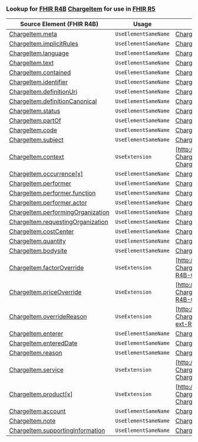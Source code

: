 ### Lookup for [FHIR R4B](https://hl7.org/fhir/R4B/) [ChargeItem](https://hl7.org/fhir/R4B/ChargeItem.html) for use in [FHIR R5](https://hl7.org/fhir/R5/)

| Source Element (FHIR R4B) | Usage | Target |
| -------------- | ----- | ------ |
| [ChargeItem.meta](https://hl7.org/fhir/R4B/ChargeItem.html#resource) | `UseElementSameName` | [ChargeItem.meta](https://hl7.org/fhir/R5/ChargeItem.html#resource) |
| [ChargeItem.implicitRules](https://hl7.org/fhir/R4B/ChargeItem.html#resource) | `UseElementSameName` | [ChargeItem.implicitRules](https://hl7.org/fhir/R5/ChargeItem.html#resource) |
| [ChargeItem.language](https://hl7.org/fhir/R4B/ChargeItem.html#resource) | `UseElementSameName` | [ChargeItem.language](https://hl7.org/fhir/R5/ChargeItem.html#resource) |
| [ChargeItem.text](https://hl7.org/fhir/R4B/ChargeItem.html#resource) | `UseElementSameName` | [ChargeItem.text](https://hl7.org/fhir/R5/ChargeItem.html#resource) |
| [ChargeItem.contained](https://hl7.org/fhir/R4B/ChargeItem.html#resource) | `UseElementSameName` | [ChargeItem.contained](https://hl7.org/fhir/R5/ChargeItem.html#resource) |
| [ChargeItem.identifier](https://hl7.org/fhir/R4B/ChargeItem.html#resource) | `UseElementSameName` | [ChargeItem.identifier](https://hl7.org/fhir/R5/ChargeItem.html#resource) |
| [ChargeItem.definitionUri](https://hl7.org/fhir/R4B/ChargeItem.html#resource) | `UseElementSameName` | [ChargeItem.definitionUri](https://hl7.org/fhir/R5/ChargeItem.html#resource) |
| [ChargeItem.definitionCanonical](https://hl7.org/fhir/R4B/ChargeItem.html#resource) | `UseElementSameName` | [ChargeItem.definitionCanonical](https://hl7.org/fhir/R5/ChargeItem.html#resource) |
| [ChargeItem.status](https://hl7.org/fhir/R4B/ChargeItem.html#resource) | `UseElementSameName` | [ChargeItem.status](https://hl7.org/fhir/R5/ChargeItem.html#resource) |
| [ChargeItem.partOf](https://hl7.org/fhir/R4B/ChargeItem.html#resource) | `UseElementSameName` | [ChargeItem.partOf](https://hl7.org/fhir/R5/ChargeItem.html#resource) |
| [ChargeItem.code](https://hl7.org/fhir/R4B/ChargeItem.html#resource) | `UseElementSameName` | [ChargeItem.code](https://hl7.org/fhir/R5/ChargeItem.html#resource) |
| [ChargeItem.subject](https://hl7.org/fhir/R4B/ChargeItem.html#resource) | `UseElementSameName` | [ChargeItem.subject](https://hl7.org/fhir/R5/ChargeItem.html#resource) |
| [ChargeItem.context](https://hl7.org/fhir/R4B/ChargeItem.html#resource) | `UseExtension` | [http://hl7.org/fhir/4.3/StructureDefinition/extension-ChargeItem.context](StructureDefinition-ext-R4B-ChargeItem.context.html) |
| [ChargeItem.occurrence[x]](https://hl7.org/fhir/R4B/ChargeItem.html#resource) | `UseElementSameName` | [ChargeItem.occurrence[x]](https://hl7.org/fhir/R5/ChargeItem.html#resource) |
| [ChargeItem.performer](https://hl7.org/fhir/R4B/ChargeItem.html#resource) | `UseElementSameName` | [ChargeItem.performer](https://hl7.org/fhir/R5/ChargeItem.html#resource) |
| [ChargeItem.performer.function](https://hl7.org/fhir/R4B/ChargeItem.html#resource) | `UseElementSameName` | [ChargeItem.performer.function](https://hl7.org/fhir/R5/ChargeItem.html#resource) |
| [ChargeItem.performer.actor](https://hl7.org/fhir/R4B/ChargeItem.html#resource) | `UseElementSameName` | [ChargeItem.performer.actor](https://hl7.org/fhir/R5/ChargeItem.html#resource) |
| [ChargeItem.performingOrganization](https://hl7.org/fhir/R4B/ChargeItem.html#resource) | `UseElementSameName` | [ChargeItem.performingOrganization](https://hl7.org/fhir/R5/ChargeItem.html#resource) |
| [ChargeItem.requestingOrganization](https://hl7.org/fhir/R4B/ChargeItem.html#resource) | `UseElementSameName` | [ChargeItem.requestingOrganization](https://hl7.org/fhir/R5/ChargeItem.html#resource) |
| [ChargeItem.costCenter](https://hl7.org/fhir/R4B/ChargeItem.html#resource) | `UseElementSameName` | [ChargeItem.costCenter](https://hl7.org/fhir/R5/ChargeItem.html#resource) |
| [ChargeItem.quantity](https://hl7.org/fhir/R4B/ChargeItem.html#resource) | `UseElementSameName` | [ChargeItem.quantity](https://hl7.org/fhir/R5/ChargeItem.html#resource) |
| [ChargeItem.bodysite](https://hl7.org/fhir/R4B/ChargeItem.html#resource) | `UseElementSameName` | [ChargeItem.bodysite](https://hl7.org/fhir/R5/ChargeItem.html#resource) |
| [ChargeItem.factorOverride](https://hl7.org/fhir/R4B/ChargeItem.html#resource) | `UseExtension` | [http://hl7.org/fhir/4.3/StructureDefinition/extension-ChargeItem.factorOverride](StructureDefinition-ext-R4B-ChargeItem.factorOverride.html) |
| [ChargeItem.priceOverride](https://hl7.org/fhir/R4B/ChargeItem.html#resource) | `UseExtension` | [http://hl7.org/fhir/4.3/StructureDefinition/extension-ChargeItem.priceOverride](StructureDefinition-ext-R4B-ChargeItem.priceOverride.html) |
| [ChargeItem.overrideReason](https://hl7.org/fhir/R4B/ChargeItem.html#resource) | `UseExtension` | [http://hl7.org/fhir/4.3/StructureDefinition/extension-ChargeItem.overrideReason](StructureDefinition-ext-R4B-ChargeItem.overrideReason.html) |
| [ChargeItem.enterer](https://hl7.org/fhir/R4B/ChargeItem.html#resource) | `UseElementSameName` | [ChargeItem.enterer](https://hl7.org/fhir/R5/ChargeItem.html#resource) |
| [ChargeItem.enteredDate](https://hl7.org/fhir/R4B/ChargeItem.html#resource) | `UseElementSameName` | [ChargeItem.enteredDate](https://hl7.org/fhir/R5/ChargeItem.html#resource) |
| [ChargeItem.reason](https://hl7.org/fhir/R4B/ChargeItem.html#resource) | `UseElementSameName` | [ChargeItem.reason](https://hl7.org/fhir/R5/ChargeItem.html#resource) |
| [ChargeItem.service](https://hl7.org/fhir/R4B/ChargeItem.html#resource) | `UseExtension` | [http://hl7.org/fhir/4.3/StructureDefinition/extension-ChargeItem.service](StructureDefinition-ext-R4B-ChargeItem.service.html) |
| [ChargeItem.product[x]](https://hl7.org/fhir/R4B/ChargeItem.html#resource) | `UseExtension` | [http://hl7.org/fhir/4.3/StructureDefinition/extension-ChargeItem.product](StructureDefinition-ext-R4B-ChargeItem.product.html) |
| [ChargeItem.account](https://hl7.org/fhir/R4B/ChargeItem.html#resource) | `UseElementSameName` | [ChargeItem.account](https://hl7.org/fhir/R5/ChargeItem.html#resource) |
| [ChargeItem.note](https://hl7.org/fhir/R4B/ChargeItem.html#resource) | `UseElementSameName` | [ChargeItem.note](https://hl7.org/fhir/R5/ChargeItem.html#resource) |
| [ChargeItem.supportingInformation](https://hl7.org/fhir/R4B/ChargeItem.html#resource) | `UseElementSameName` | [ChargeItem.supportingInformation](https://hl7.org/fhir/R5/ChargeItem.html#resource) |
